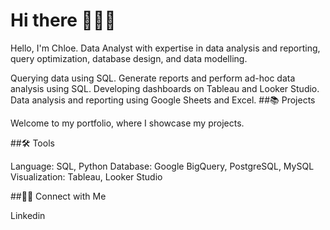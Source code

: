 # Hi there 🙋🏻‍♀️
Hello, I'm Chloe. Data Analyst with expertise in data analysis and reporting, query optimization, database design, and data modelling.

Querying data using SQL.
Generate reports and perform ad-hoc data analysis using SQL.
Developing dashboards on Tableau and Looker Studio.
Data analysis and reporting using Google Sheets and Excel.
##📚 Projects

Welcome to my portfolio, where I showcase my projects.

##🛠️ Tools

Language: SQL, Python
Database: Google BigQuery, PostgreSQL, MySQL
Visualization: Tableau, Looker Studio

##👋🏻 Connect with Me

Linkedin
